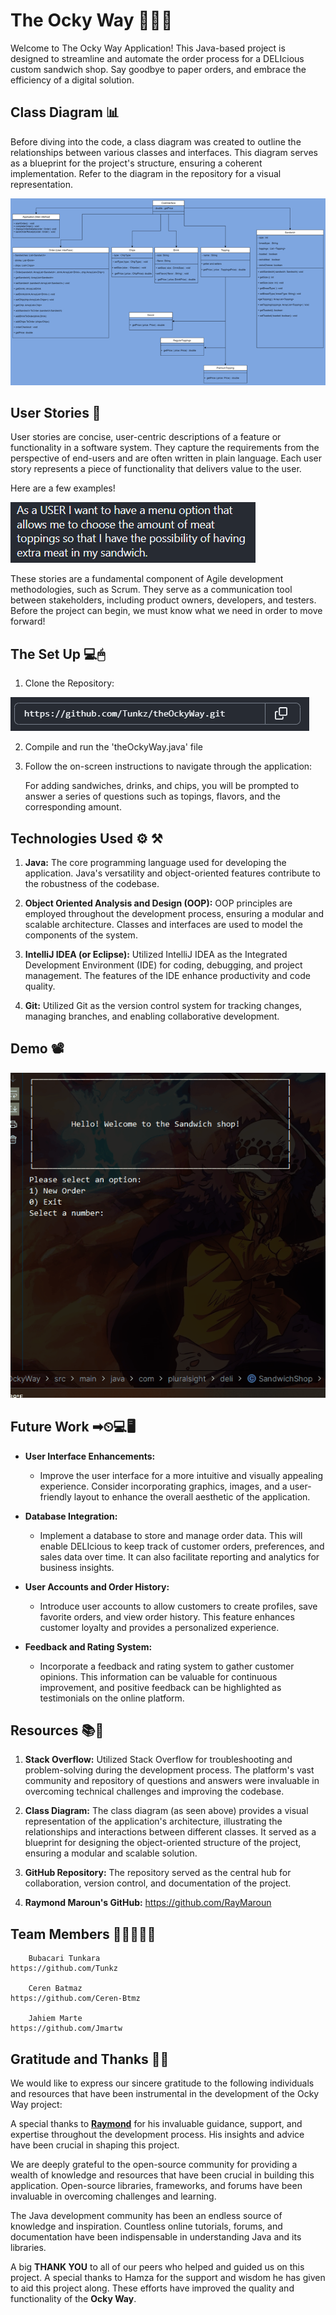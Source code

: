 # The Ocky Way 🥪🥙🍳

Welcome to The Ocky Way Application! This Java-based project is designed to streamline and automate the order process for a DELIcious custom sandwich shop. Say goodbye to paper orders, and embrace the efficiency of a digital solution.

## Class Diagram 📊

Before diving into the code, a class diagram was created to outline the relationships between various classes and interfaces. This diagram serves as a blueprint for the project's structure, ensuring a coherent implementation. Refer to the diagram in the repository for a visual representation.

![img.png](imgs%2Fimg.png)

## User Stories 📝

User stories are concise, user-centric descriptions of a feature or functionality in a software system. They capture the requirements from the perspective of end-users and are often written in plain language. Each user story represents a piece of functionality that delivers value to the user.

Here are a few examples!

![UserStories.gif](imgs%2FUserStories.gif)

These stories are a fundamental component of Agile development methodologies, such as Scrum. They serve as a communication tool between stakeholders, including product owners, developers, and testers. Before the project can begin, we must know what we need in order to move forward!

## The Set Up 💻🖱

1. Clone the Repository:

![CloneRepo.png](imgs%2FCloneRepo.png)

2. Compile and run the 'theOckyWay.java' file


3. Follow the on-screen instructions to navigate through the application:

    For adding sandwiches, drinks, and chips, you will be prompted to answer a series of questions such as topings, flavors, and the corresponding amount.

## Technologies Used ⚙ ⚒ 

1) **Java:**  The core programming language used for developing the application. Java's versatility and object-oriented features contribute to the robustness of the codebase.


2) **Object Oriented Analysis and Design (OOP):** OOP principles are employed throughout the development process, ensuring a modular and scalable architecture. Classes and interfaces are used to model the components of the system.


3) **IntelliJ IDEA (or Eclipse):** Utilized IntelliJ IDEA as the Integrated Development Environment (IDE) for coding, debugging, and project management. The features of the IDE enhance productivity and code quality.


4) **Git:** Utilized Git as the version control system for tracking changes, managing branches, and enabling collaborative development.


## Demo 📽

![GIFDemo.gif](imgs%2FGIFDemo.gif)

## Future Work ➡⏲💻🖥

* **User Interface Enhancements:**
      
  * Improve the user interface for a more intuitive and visually appealing experience. Consider incorporating graphics, images, and a user-friendly layout to enhance the overall aesthetic of the application.
  

* **Database Integration:**

  *   Implement a database to store and manage order data. This will enable DELIcious to keep track of customer orders, preferences, and sales data over time. It can also facilitate reporting and analytics for business insights.


* **User Accounts and Order History:**

   *  Introduce user accounts to allow customers to create profiles, save favorite orders, and view order history. This feature enhances customer loyalty and provides a personalized experience.


* **Feedback and Rating System:**

  *  Incorporate a feedback and rating system to gather customer opinions. This information can be valuable for continuous improvement, and positive feedback can be highlighted as testimonials on the online platform.


## Resources 📚📑

1) **Stack Overflow:** Utilized Stack Overflow for troubleshooting and problem-solving during the development process. The platform's vast community and repository of questions and answers were invaluable in overcoming technical challenges and improving the codebase.


2) **Class Diagram:** The class diagram (as seen above) provides a visual representation of the application's architecture, illustrating the relationships and interactions between different classes. It served as a blueprint for designing the object-oriented structure of the project, ensuring a modular and scalable solution.


3) **GitHub Repository:**  The repository served as the central hub for collaboration, version control, and documentation of the project.


4) **Raymond Maroun's GitHub:**  https://github.com/RayMaroun


## Team Members 👩‍💻🤝👨‍💻

        Bubacari Tunkara                                    https://github.com/Tunkz 

        Ceren Batmaz                                        https://github.com/Ceren-Btmz

        Jahiem Marte                                        https://github.com/Jmartw

## Gratitude and Thanks 🙏🙌

We would like to express our sincere gratitude to the following individuals and resources that have been instrumental in the development of the Ocky Way project:


A special thanks to [**Raymond**](https://github.com/RayMaroun) for his invaluable guidance, support, and expertise throughout the development process. His insights and advice have been crucial in shaping this project. 


We are deeply grateful to the open-source community for providing a wealth of knowledge and resources that have been crucial in building this application. Open-source libraries, frameworks, and forums have been invaluable in overcoming challenges and learning.


The Java development community has been an endless source of knowledge and inspiration. Countless online tutorials, forums, and documentation have been indispensable in understanding Java and its libraries. 


A big **THANK YOU** to all of our peers who helped and guided us on this project. A special thanks to Hamza for the support and wisdom he has given to aid this project along. These efforts have improved the quality and functionality of the **Ocky Way**. 